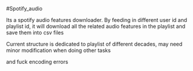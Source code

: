 #Spotify_audio

Its a spotify audio features downloader. By feeding in different user id and playlist id, it will download all the related audio features in the playlist and save them into csv files

Current structure is dedicated to playlist of different decades, may need minor modification when doing other tasks

and fuck encoding errors